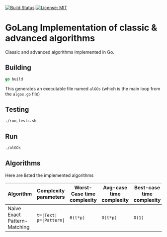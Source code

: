 [![Build Status](https://app.travis-ci.com/xtimk/alGOs.svg?token=9yNzkmTjR26qHy4qyCXB&branch=master)](https://app.travis-ci.com/xtimk/alGOs) [![License: MIT](https://img.shields.io/badge/License-MIT-yellow.svg)](https://github.com/xtimk/alGOs/blob/master/LICENSE)
# GoLang Implementation of classic & advanced algorithms
Classic and advanced algorithms implemented in Go.

## Building
```go
go build
```
This generates an executable file named `alGOs` (which is the main loop from the `algos.go` file)

## Testing
```bash
./run_tests.sh
```

## Run
```bash
./alGOs
```

## Algorithms
Here are listed the implemented algorithms

|Algorithm|Complexity parameters|Worst-Case time complexity|Avg-case time complexity|Best-case time complexity|Auxiliary space complexity|
|---------|---------------------|-------------------------|------------------------|-|-|
|Naive Exact Pattern-Matching|`t=\|Text\|` <br> `p=\|Pattern\|`|`Θ(t*p)`|`O(t*p)`|`O(1)`|
